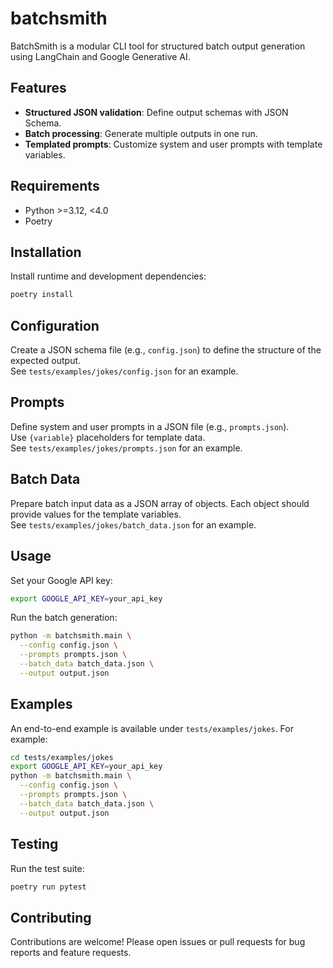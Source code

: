 # batchsmith

BatchSmith is a modular CLI tool for structured batch output generation using LangChain and Google Generative AI.

## Features

- **Structured JSON validation**: Define output schemas with JSON Schema.
- **Batch processing**: Generate multiple outputs in one run.
- **Templated prompts**: Customize system and user prompts with template variables.

## Requirements

- Python >=3.12, <4.0
- Poetry

## Installation

Install runtime and development dependencies:

```bash
poetry install
```

## Configuration

Create a JSON schema file (e.g., `config.json`) to define the structure of the expected output.  
See `tests/examples/jokes/config.json` for an example.

## Prompts

Define system and user prompts in a JSON file (e.g., `prompts.json`).  
Use `{variable}` placeholders for template data.  
See `tests/examples/jokes/prompts.json` for an example.

## Batch Data

Prepare batch input data as a JSON array of objects. Each object should provide values for the template variables.  
See `tests/examples/jokes/batch_data.json` for an example.

## Usage

Set your Google API key:

```bash
export GOOGLE_API_KEY=your_api_key
```

Run the batch generation:

```bash
python -m batchsmith.main \
  --config config.json \
  --prompts prompts.json \
  --batch_data batch_data.json \
  --output output.json
```

## Examples

An end-to-end example is available under `tests/examples/jokes`. For example:

```bash
cd tests/examples/jokes
export GOOGLE_API_KEY=your_api_key
python -m batchsmith.main \
  --config config.json \
  --prompts prompts.json \
  --batch_data batch_data.json \
  --output output.json
```

## Testing

Run the test suite:

```bash
poetry run pytest
```

## Contributing

Contributions are welcome! Please open issues or pull requests for bug reports and feature requests.
